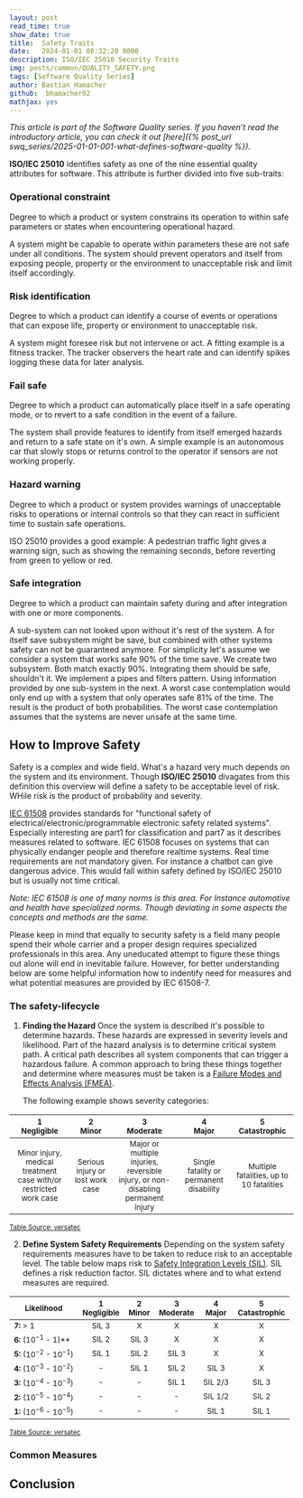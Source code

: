 ```yaml
---
layout: post
read_time: true
show_date: true
title:  Safety Traits
date:   2024-01-01 08:32:20 0000
description: ISO/IEC 25010 Security Traits
img: posts/common/QUALITY_SAFETY.png 
tags: [Software Quality Series]
author: Bastian Hamacher
github:  bhamacher92
mathjax: yes
---
```


*This article is part of the Software Quality series. If you haven’t read the introductory article,
you can check it out [here]({% post_url swq_series/2025-01-01-001-what-defines-software-quality %}).*

**ISO/IEC 25010** identifies safety as one of the nine essential quality attributes for software. This attribute is further divided into five sub-traits:  

### Operational constraint

Degree to which a product or system constrains its operation to within safe parameters or states when encountering operational hazard.

A system might be capable to operate within parameters these are not safe under all conditions. The system should 
prevent operators and itself from exposing  people, property or the environment to unacceptable risk and limit itself
accordingly.

### Risk identification

Degree to which a product can identify a course of events or operations that can expose life, property or environment to unacceptable risk.

A system might foresee risk but not intervene or act. A fitting example is a fitness tracker. The tracker observers 
the heart rate and can identify spikes logging these data for later analysis.


### Fail safe

Degree to which a product can automatically place itself in a safe operating mode, or to revert to a safe condition in the event of a failure.

The system shall provide features to identify from itself emerged hazards and return to a safe state on it's own.
A simple example is an autonomous car that slowly stops or returns control to the operator if sensors are not working properly.

### Hazard warning

Degree to which a product or system provides warnings of unacceptable risks to operations or internal controls so that they can react in sufficient time to sustain safe operations.

ISO 25010 provides a good example:
A pedestrian traffic light gives a warning sign, such as showing the remaining seconds, before reverting from green to yellow or red.

### Safe integration

Degree to which a product can maintain safety during and after integration with one or more components.

A sub-system can not looked upon without it's rest of the system. A for itself save subsystem might be save,
but combined with other systems safety can not be guaranteed anymore. For simplicity let's assume we consider a system that works safe 90% of the time save. We create two subsystem. Both match exactly 90%. Integrating them should be safe, shouldn't it. We implement a pipes and filters pattern. Using information provided by one sub-system in the next. A worst case contemplation would only end up with a system that only operates safe 81% of the time. The result is the product of both probabilities. The worst case contemplation assumes that the systems are never unsafe at the same time.

## How to Improve Safety
Safety is a complex and wide field. What's a hazard very much depends on the system and its environment.
Though **ISO/IEC 25010** divagates from this definition this overview will define a safety to be acceptable level of risk. WHile risk is the product of probability and severity. 

[IEC 61508](https://ieeexplore.ieee.org/document/4493673) provides standards for "functional safety of electrical/electronic/programmable electronic safety related systems". Especially interesting are part1 for classification and part7 as it describes measures related to software. IEC 61508 focuses on systems that can physically endanger people and therefore realtime systems. Real time requirements are not mandatory given. For instance a chatbot can give dangerous advice. This would fall within safety defined by ISO/IEC 25010 but is usually not time critical.

*Note: IEC 61508 is one of many norms is this area. For Instance automotive and health have specialized norms.
Though deviating in some aspects the concepts and methods are the same.*

Please keep in mind that equally to security safety is a field many people spend their whole carrier and a proper design requires specialized professionals in this area. Any uneducated attempt to figure these things out alone 
will end in inevitable failure.
However, for better understanding below are some helpful information how to indentify need for measures and what potential measures are provided by IEC 61508-7.

### The safety-lifecycle
1. **Finding the Hazard**
    Once the system is described it's possible to determine hazards. These hazards are expressed in severity levels and likelihood. Part of the hazard analysis is to determine critical system path. A critical path describes all system components that can trigger a hazardous failure. A common approach to bring these things together and determine where measures must be taken is a [Failure Modes and Effects Analysis (FMEA)](https://en.wikipedia.org/wiki/Failure_mode_and_effects_analysis).

    The following example shows severity categories:

| <sub>**1** <br> Negligible</sub> | <sub>**2** <br> Minor<sub> | <sub>**3** <br> Moderate</sub> | <sub>**4** <br> Major </sub>| <sub> **5** <br> Catastrophic </sub> |
|:---------------------------------:|:--------------------------------:|:----------------------------------:|:----------------------------------:|:-------------------------------------:|
| <sub align="left"> Minor injury, medical treatment case with/or restricted work case </sub> | <sub align="left">Serious injury or lost work case</sub> | <sub align="left">Major or multiple injuries, reversible injury, or non-disabling permanent injury</sub> | <sub align="left">Single fatality or permanent disability</sub> | <sub align="left">Multiple fatalities, up to 10 fatalities</sub> |  

<sub>[Table Source: versatec](https://versatec.nl/wp-content/uploads/2018/12/SIL-Platform-Risk-Matrix-Guide-Oct2018-Final-LR-1.pdf)</sub>

  


2. **Define System Safety Requirements**
    Depending on the system safety requirements measures have to be taken to reduce risk to an acceptable level.
    The table below maps risk to [Safety Integration Levels (SIL)](https://en.wikipedia.org/wiki/Safety_integrity_level). SIL defines a risk reduction factor. SIL dictates where and to what extend measures are 
    required.

| <sub>**Likelihood**</sub>        | <sub>**1 <br> Negligible**</sub>          |<sub> **2 <br> Minor**  </sub>    | <sub>**3 <br> Moderate**  </sub>    | <sub> **4 <br> Major**  </sub>     | <sub> **5 <br> Catastrophic** </sub>    |
|----------------------------------|:-----------------------------------------:|:--------------------------------:|:-----------------------------------:|:----------------------------------:|:---------------------------------------:|
| <sub>**7:**  > 1</sub>             | <sub>SIL 3</sub>                          | <sub>X</sub>                     | <sub>X</sub>                        | <sub>X</sub>                       | <sub>X</sub>                            |
| <sub>**6:**  ($10^{-1}$ - 1)**</sub>   | <sub>SIL 2</sub>                          | <sub>SIL 3</sub>                 | <sub>X</sub>                        | <sub>X</sub>                       | <sub>X</sub>                            |
| <sub>**5:**  ($10^{-2}$ - $10^{-1}$) </sub>   | <sub>SIL 1</sub>                          | <sub>SIL 2</sub>                 | <sub>SIL 3</sub>                    | <sub>X</sub>                       | <sub>X</sub>                            |
| <sub>**4:**  ($10^{-3}$ - $10^{-2}$) </sub>  | <sub>-</sub>                              | <sub>SIL 1</sub>                 | <sub>SIL 2</sub>                    | <sub>SIL 3</sub>                   | <sub>X</sub>                            |
| <sub>**3:**  ($10^{-4}$ - $10^{-3}$) </sub>  | <sub>-</sub>                              | <sub>-</sub>                     | <sub>SIL 1</sub>                    | <sub>SIL 2/3</sub>                 | <sub>SIL 3</sub>                        |
| <sub>**2:**  ($10^{-5}$ - $10^{-4}$) </sub>  | <sub>-</sub>                              | <sub>-</sub>                     | <sub>-</sub>                        | <sub>SIL 1/2</sub>                 | <sub>SIL 2</sub>                        |
| <sub>**1:**  ($10^{-6}$ - $10^{-5}$) </sub>  | <sub>-</sub>                              | <sub>-</sub>                     | <sub>-</sub>                        | <sub>SIL 1</sub>                   | <sub>SIL 1</sub>                        |

<sub>[Table Source: versatec](https://versatec.nl/wp-content/uploads/2018/12/SIL-Platform-Risk-Matrix-Guide-Oct2018-Final-LR-1.pdf)</sub>

### Common Measures



## Conclusion